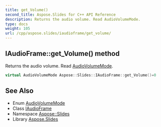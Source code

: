 ```yaml
---
title: get_Volume()
second_title: Aspose.Slides for C++ API Reference
description: Returns the audio volume. Read AudioVolumeMode.
type: docs
weight: 105
url: /cpp/aspose.slides/iaudioframe/get_volume/
---
```

## IAudioFrame::get_Volume() method


Returns the audio volume. Read [AudioVolumeMode](../../audiovolumemode/).

```cpp
virtual AudioVolumeMode Aspose::Slides::IAudioFrame::get_Volume()=0
```

## See Also

* Enum [AudioVolumeMode](../audiovolumemode/)
* Class [IAudioFrame](./)
* Namespace [Aspose::Slides](../)
* Library [Aspose.Slides](../../)